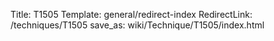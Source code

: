 Title: T1505
Template: general/redirect-index
RedirectLink: /techniques/T1505
save_as: wiki/Technique/T1505/index.html